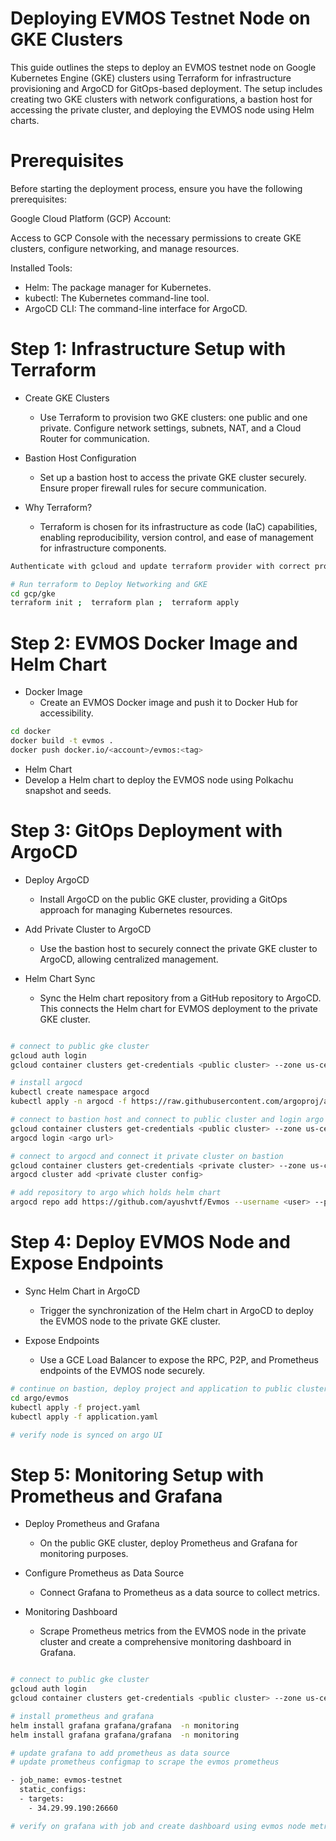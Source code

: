 # Deploying EVMOS Testnet Node on GKE Clusters

This guide outlines the steps to deploy an EVMOS testnet node on Google Kubernetes Engine (GKE) clusters using Terraform for infrastructure provisioning and ArgoCD for GitOps-based deployment. The setup includes creating two GKE clusters with network configurations, a bastion host for accessing the private cluster, and deploying the EVMOS node using Helm charts.


# Prerequisites
Before starting the deployment process, ensure you have the following prerequisites:

Google Cloud Platform (GCP) Account:

Access to GCP Console with the necessary permissions to create GKE clusters, configure networking, and manage resources.

Installed Tools:
- Helm: The package manager for Kubernetes.
- kubectl: The Kubernetes command-line tool.
- ArgoCD CLI: The command-line interface for ArgoCD.

# Step 1: Infrastructure Setup with Terraform

- Create GKE Clusters
  - Use Terraform to provision two GKE clusters: one public and one private. Configure network settings, subnets, NAT, and a Cloud Router for communication.

- Bastion Host Configuration
  - Set up a bastion host to access the private GKE cluster securely. Ensure proper firewall rules for secure communication.

- Why Terraform?
  - Terraform is chosen for its infrastructure as code (IaC) capabilities, enabling reproducibility, version control, and ease of management for infrastructure components.

```bash
Authenticate with gcloud and update terraform provider with correct project 

# Run terraform to Deploy Networking and GKE
cd gcp/gke
terraform init ;  terraform plan ;  terraform apply 
```

# Step 2: EVMOS Docker Image and Helm Chart

- Docker Image
  - Create an EVMOS Docker image and push it to Docker Hub for accessibility.

```bash
cd docker
docker build -t evmos .
docker push docker.io/<account>/evmos:<tag>
```

- Helm Chart
 -  Develop a Helm chart to deploy the EVMOS node using Polkachu snapshot and seeds.


# Step 3: GitOps Deployment with ArgoCD

- Deploy ArgoCD
  - Install ArgoCD on the public GKE cluster, providing a GitOps approach for managing Kubernetes resources.

- Add Private Cluster to ArgoCD
  - Use the bastion host to securely connect the private GKE cluster to ArgoCD, allowing centralized management.

- Helm Chart Sync
  - Sync the Helm chart repository from a GitHub repository to ArgoCD. This connects the Helm chart for EVMOS deployment to the private GKE cluster.

```bash

# connect to public gke cluster
gcloud auth login 
gcloud container clusters get-credentials <public cluster> --zone us-central1-a --project <gcp project>

# install argocd 
kubectl create namespace argocd
kubectl apply -n argocd -f https://raw.githubusercontent.com/argoproj/argo-cd/stable/manifests/install.yaml

# connect to bastion host and connect to public cluster and login argo
gcloud container clusters get-credentials <public cluster> --zone us-central1-a --project <gcp project>
argocd login <argo url>

# connect to argocd and connect it private cluster on bastion
gcloud container clusters get-credentials <private cluster> --zone us-central1-a --project <gcp project>
argocd cluster add <private cluster config>

# add repository to argo which holds helm chart
argocd repo add https://github.com/ayushvtf/Evmos --username <user> --password <token>

```

# Step 4: Deploy EVMOS Node and Expose Endpoints

- Sync Helm Chart in ArgoCD
  - Trigger the synchronization of the Helm chart in ArgoCD to deploy the EVMOS node to the private GKE cluster.

- Expose Endpoints
  -  Use a GCE Load Balancer to expose the RPC, P2P, and Prometheus endpoints of the EVMOS node securely.

```bash
# continue on bastion, deploy project and application to public cluster which will use argo to deploy to private cluster
cd argo/evmos
kubectl apply -f project.yaml
kubectl apply -f application.yaml

# verify node is synced on argo UI
```

# Step 5: Monitoring Setup with Prometheus and Grafana

- Deploy Prometheus and Grafana
  - On the public GKE cluster, deploy Prometheus and Grafana for monitoring purposes.

- Configure Prometheus as Data Source
  - Connect Grafana to Prometheus as a data source to collect metrics.

- Monitoring Dashboard
  - Scrape Prometheus metrics from the EVMOS node in the private cluster and create a comprehensive monitoring dashboard in Grafana.


```bash

# connect to public gke cluster
gcloud auth login 
gcloud container clusters get-credentials <public cluster> --zone us-central1-a --project <gcp project>

# install prometheus and grafana
helm install grafana grafana/grafana  -n monitoring  
helm install grafana grafana/grafana  -n monitoring

# update grafana to add prometheus as data source
# update prometheus configmap to scrape the evmos prometheus

- job_name: evmos-testnet
  static_configs:
  - targets:
    - 34.29.99.190:26660

# verify on grafana with job and create dashboard using evmos node metrics
```
